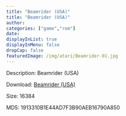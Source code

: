 ```yaml
---
title: "Beamrider (USA)"
title: "Beamrider (USA)"
author: 
categories: ["game","rom"]
date: 
displayInList: true
displayInMenu: false
dropCap: false
featuredImage: /img/atari/Beamrider-01.jpg
---
```


Description: Beamrider (USA)

Download: <a href="https://kknackGearCT.ctfile.com/fs/2629127-327667675" target = "_blank" rel = "nofollow" > Beamrider (USA)</a>

Size: 16384

MD5: 1913310B1E44AD7F3B90AEB16790A850

